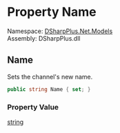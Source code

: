 # Property Name

Namespace: [DSharpPlus.Net.Models](DSharpPlus.Net.Models.md)  
Assembly: DSharpPlus.dll

## <a id="DSharpPlus_Net_Models_ChannelEditModel_Name"></a>Name

Sets the channel's new name.

```csharp
public string Name { set; }
```

### Property Value

[string](https://learn.microsoft.com/dotnet/api/system.string)

